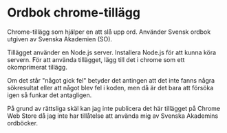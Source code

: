 # Ordbok chrome-tillägg

Chrome-tillägg som hjälper en att slå upp ord. Använder Svensk ordbok utgiven av Svenska Akademien (SO).

Tillägget använder en Node.js server. Installera Node.js för att kunna köra servern. För att använda tillägget, lägg till det i chrome som ett okomprimerat tillägg.

Om det står "något gick fel" betyder det antingen att det inte fanns några sökresultat eller att något blev fel i koden, men då är det bara att försöka igen så funkar det antagligen.

På grund av rättsliga skäl kan jag inte publicera det här tillägget på Chrome Web Store då jag inte har tillåtelse att använda mig av Svenska Akademins ordböcker.
